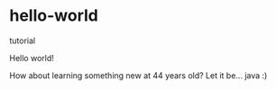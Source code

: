 # hello-world
tutorial

Hello world!

How about learning something new at 44 years old? Let it be... java :)

